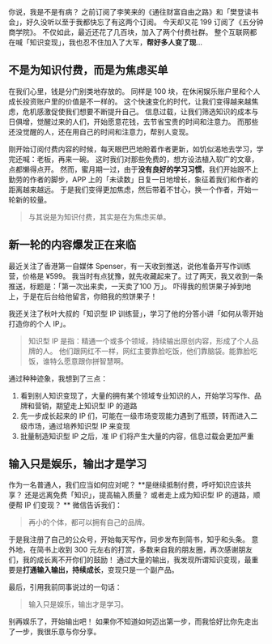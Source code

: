 你说，我是不是有病？
之前订阅了李笑来的《通往财富自由之路》和「樊登读书会」，好久没听以至于我都快忘了有这两个订阅。
今天却又花 199 订阅了《五分钟商学院》。
不仅如此，最近还花了几百块，加入了两个付费社群。
整个互联网都在喊「知识变现」，我也忍不住加入了大军，**帮好多人变了现**...

## 不是为知识付费，而是为焦虑买单
​在我们心里，钱是分门别类地存放的。
同样是 100 块，在休闲娱乐账户里和个人成长投资账户里的价值是不一样的。
这个快速变化的时代，让我们变得越来越焦虑，危机感激促使我们想要不断提升自己。
信息过载，让我们筛选知识的成本与日俱增，觉醒过来的人们，开始愿意花钱，去节省宝贵的时间和注意力。
而那些还没觉醒的人，还在用自己的时间和注意力，帮别人变现。

刚开始订阅付费内容的时候，每天眼巴巴地盼着作者更新，如饥似渴地去学习，学完还喊：老板，再来一碗。
这时我们对那些免费的，想方设法植入软广的文章，点都懒得点开。
然而，蜜月期一过，由于**没有良好的学习习惯**，我们开始跟不上勤劳的作者的脚步，APP 上的「未读数」日复一日地增长，象征着我们和作者的距离越来越远。
于是我们变得更加焦虑，然后带着不甘心，换一个作者，开始一轮新的较量。
>与其说是为知识付费，其实是在为焦虑买单。

## 新一轮的内容爆发正在来临
最近关注了香港第一自媒体 Spenser，有一天收到推送，说他准备开写作训练营，价格是 ¥599。
我当时有点犹豫，就先收藏起来了。过了两天，我又收到一条推送，标题是：「第一次出来卖，一天卖了100 万」。
吓得我的煎饼果子掉到地上，于是在后台给他留言，你赔我的煎饼果子！

我还关注了秋叶大叔的「知识型 IP 训练营」，学习了他的分答小讲「如何从零开始打造你的个人 IP」。
>知识型 IP 是指：精通一个或多个领域，持续输出原创内容，形成了个人品牌的人。
他们跟网红不一样，网红主要靠脸吃饭，他们靠脑袋。能靠脸吃饭，谁特么愿意跟你拼智慧啊。

通过种种迹象，我想到了三点：
1. 看到别人知识变现了，大量的拥有某个领域专业知识的人，开始学习写作、品牌和营销，期望走上知识型 IP 的道路
1. 先一步成长起来的 IP 们，可能在一级市场变现能力遇到了瓶颈，转而进入二级市场，通过培养知识型 IP 来变现
1. 批量制造知识型 IP 之后，准 IP 们将产生大量的内容，信息过载会更加严重

## 输入只是娱乐，输出才是学习
作为一名普通人，我们应当如何应对呢？
**是继续抵制付费，呼吁知识应该共享？
还是远离免费「知识」，提高输入质量？
或者走上成为知识型 IP 的道路，顺便帮 IP 们变现？
**
微信告诉我们：
>再小的个体，都可以拥有自己的品牌。

于是我注册了自己的公众号，开始每天写作，同步发布到简书，知乎和头条。
意外地，在简书上收到 300 元左右的打赏，多数来自我的朋友圈，再次感谢朋友们，我的成长离不开你们的鼓励！
通过大量的输出，我发现所谓知识变现，最重要是**打通输入输出，持续成长**，变现只是一个副产品。

最后，引用我前同事说过的一句话：
>输入只是娱乐，输出才是学习。

别再娱乐了，开始输出吧！
如果你不知道如何迈出第一步，而我恰好比你先走出了一步，我很乐意与你分享。